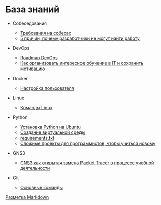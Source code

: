 # База знаний


* Собеседования
    * [Требования на собесах](/Собеседования/Требования%20на%20собесах.md)
    * [5 причин, почему разработчики не могут найти работу](/Собеседования/5%20причин,%20почему%20разработчики%20не%20могут%20найти%20работу.md)

* DevOps
    * [Roadmap DevOps](/DevOps/Roadmap%20DevOps.md)
    * [Как организовать интересное обучение в IT и сохранить мотивацию](/DevOps/Как%20организовать%20интересное%20обучение%20в%20IT%20и%20сохранить%20мотивацию.md)

* Docker
    * [Настройка пользователя](/Docker/Настройка%20пользователя.md)

* Linux
   * [Команды Linux](/Linux/Команды%20Linux.md)

* Python
    * [Установка Python на Ubuntu](/Python/Установка%20Python%20на%20Ubuntu.md)
    * [Создание виртуальной среды](/Python/Создание%20виртуальной%20среды.md)
    * [requirements.txt](/Python/requirements.txt.md)
    * [Сложные проекты для программистов, чтобы учиться новому](/Python/Сложные%20проекты%20для%20программистов,%20чтобы%20учиться%20новому.md)

* GNS3
    * [GNS3 как открытая замена Packet Tracer в процессе учебной деятельности](/GNS3/GNS3%20как%20открытая%20замена%20Packet%20Tracer%20в%20процессе%20учебной%20деятельности.md)

* Git
    * [Основные команды](/Git/Основные%20команды.md)
    
[Разметка Markdown](/Разметка%20Markdown.md)
